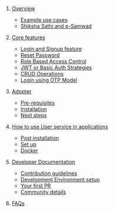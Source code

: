 1. [Overview](overview.md)

   - [Example use cases](overview.md#use-cases)
   - [Shiksha Sathi and e-Samwad](overview.md#use-cases)

2. [Core features](core-features.md)
   - [Login and Signup feature](core-features.md#1-login--sign-up-feature)
   - [Reset Password](core-features.md#2-resetforgot-password)
   - [Role Based Access Control](core-features.md#3-role-based-access-control)
   - [JWT or Basic Auth Strategies](core-features.md#4-jwtbasic-authentication-strategies)
   - [CRUD Operations](core-features.md#5-crud-operations-on-a-user)
   - [Login using OTP Model](core-features.md#6-login-on-otp-based-model)

3. [Adopter](adopter.md)
   - [Pre-requisites](adopter.md#pre-requisites)
   - [Installation](adopter.md#installation)
   - [Next steps](adopter.md#next-steps)

4. [How to use User service in applications](userservice-usage)
   - [Post installation]()
   - [Set up]()
   - [Docker]()

5. [Developer Documentation](developer-docs.md)
   - [Contribution guidelines](developer-docs.md#📄-contribution-guidelines)
   - [Development Environment setup](developer-docs.md#💻-development-environment-setup)
   - [Your first PR](developer-docs.md#🥇-your-first-pull-request)
   - [Community details](developer-docs.md#👨‍💻-community)

6. [FAQs](faqs.md#faqs)

